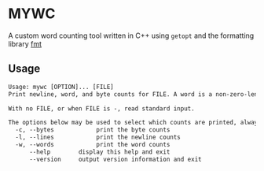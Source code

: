 # MYWC

A custom word counting tool
written in C++ using `getopt`
and the formatting library [fmt](https://github.com/fmtlib/fmt)

## Usage

```txt
Usage: mywc [OPTION]... [FILE]
Print newline, word, and byte counts for FILE. A word is a non-zero-length sequence of printable characters delimited by white space.

With no FILE, or when FILE is -, read standard input.

The options below may be used to select which counts are printed, always in the following order: newline, word, byte.
  -c, --bytes            print the byte counts
  -l, --lines            print the newline counts
  -w, --words            print the word counts
      --help        display this help and exit
      --version     output version information and exit
```

